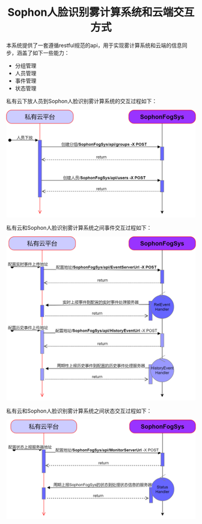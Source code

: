 # <center>Sophon人脸识别雾计算系统和云端交互方式</center>

本系统提供了一套遵循restful规范的api，用于实现雾计算系统和云端的信息同步，涵盖了如下一些能力：

- 分组管理
- 人员管理
- 事件管理
- 状态管理

私有云下放人员到Sophon人脸识别雾计算系统的交互过程如下：

![](../../imgs/2_3.png)

私有云和Sophon人脸识别雾计算系统之间事件交互过程如下：

![](../../imgs/2_3-shi-jian-shang-bao-guan-li.png)

私有云和Sophon人脸识别雾计算系统之间状态交互过程如下：

![](../../imgs/zhuan-tai-shang-bao-guan-li.png)

